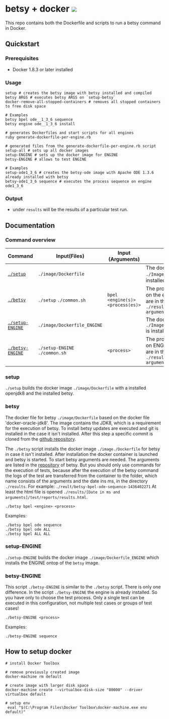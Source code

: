# betsy + docker [![](https://badge.imagelayers.io/simonharrer/betsy-docker:latest.svg)](https://imagelayers.io/?images=simonharrer/betsy-docker:latest 'Get your own badge on imagelayers.io')

This repo contains both the Dockerfile and scripts to run a betsy command in Docker.

## Quickstart

### Prerequisites

- Docker 1.8.3 or later installed

### Usage

	setup # creates the betsy image with betsy installed and compiled
	betsy ARGS # executes betsy ARGS on `setup-betsy`
	docker-remove-all-stopped-containers # removes all stopped containers to free disk space

	# Examples
	betsy bpel ode__1_3_6 sequence
	betsy engine ode__1_3_6 install

	# generates Dockerfiles and start scripts for all engines
	ruby generate-dockerfile-per-engine.rb

	# generated files from the generate-dockerfile-per-engine.rb script
	setup-all # sets up all docker images
	setup-ENGINE # sets up the docker image for ENGINE
	betsy-ENGINE # allows to test ENGINE
	
	# Examples
	setup-ode1_3_6 # creates the betsy-ode image with Apache ODE 1.3.6 already installed with betsy
	betsy-ode1_3_6 sequence # executes the process sequence on engine ode1_3_6

### Output

- under `results` will be the results of a particular test run.

## Documentation

### Command overview

| Command        		                  | Input(Files)                    |Input (Arguments)                                   | Output                                                                                                        |
| ----------------------------------- | ------------------------------- |---------------------------------------------------|---------------------------------------------------------------------------------------------------------------|
| [`./setup`](#setup)     | `./image/Dockerfile`|           |The docker image `./Image/DockerFile` is installed |                                                                                                               |
| [`./betsy`](#betsy)						    | `./setup` `./common.sh`   | `bpel <engine(s)> <process(es)>`            |The process is executed on the engine and the logs are in the folder `./results/[Date in ms and arguments]`    |
| [`./setup-ENGINE`](#setup-engine)    		| `./image/Dockerfile_ENGINE`        |                                                   |The docker image `./Image/DockerFile_ENGINE` is installed                                                         |
| [`./betsy-ENGINE`](#betsy-engine)				  | `./setup-ENGINE` `./common.sh`     | `<process>`                                       |The process is executed on ENGINE and the logs are in the folder `./results/[Date in ms and arguments]`|


### setup

`./setup` builds the docker image `./image/Dockerfile` with a installed openjdk8 and the installed betsy.

### betsy

The docker file for betsy `./image/Dockerfile` based on the docker file 'docker-oracle-jdk8'. The image contains the JDK8, which is a requirement for the execution of betsy. To install betsy updates are executed and git is installed in the case it isn't installed. After this step a specific commit is cloned from the [github repository](https://github.com/uniba-dsg/betsy).


The `./betsy` script installs the docker image `./image./Dockerfile` for betsy in case it isn't installed. After installation the docker container is launched and betsy is started. To start betsy arguments are needed. The arguments are listed in the [repository](https://github.com/uniba-dsg/betsy#usage) of betsy. But you should only use commands for the execution of tests, because after the execution of the betsy command the logs of the test are transferred from the container to the folder, which name consists  of the  arguments and the date ins ms, in the directory `./results`. For example: `./reult/betsy-bpel-ode-sequence-1436402271` At least the html file is opened `./results/[Date in ms and arguments]/test/reports/results.html`.

`./betsy bpel <engine> <process>`

Examples:

	./betsy bpel ode sequence
	./betsy bpel ode ALL
	./betsy bpel ALL ALL

### setup-ENGINE

`./setup-ENGINE` builds the docker image `./image/Dockerfile_ENGINE` which installs the ENGINE ontop of the `betsy` image. 

### betsy-ENGINE

This script `./betsy-ENGINE` is similar to the `./betsy` script. There is only one difference. In the script `./betsy-ENGINE` the engine is already installed. So you have only to choose the test process. Only a single test can be executed in this configuration, not multiple test cases or groups of test cases!

`./betsy-ENGINE <process>`

Examples:

	./betsy-ENGINE sequence

## How to setup docker

	# install Docker Toolbox

	# remove previously created image
	docker-machine rm default

	# create image with larger disk space
	docker-machine create --virtualbox-disk-size "80000" --driver virtualbox default

	# setup env
	 eval "$(C:\Program Files\Docker Toolbox\docker-machine.exe env default)"
